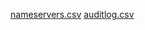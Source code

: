 [nameservers.csv](https://github.com/user-attachments/files/18657158/nameservers.csv)
[auditlog.csv](https://github.com/user-attachments/files/18657151/auditlog.csv)
